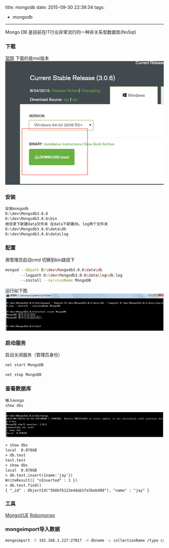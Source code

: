 title: mongodb
date: 2015-09-30 22:39:34
tags:
- mongodb
---
Mongo DB 是目前在IT行业非常流行的一种非关系型数据库(NoSql)
<!--more-->
### 下载
[官网](https://www.mongodb.org/downloads#production)
下载的是msi版本
![](/../img/mongodb_download.png)

### 安装

	安装mongodb
	D:\dev\Mongodb3.0.6
	D:\dev\Mongodb3.0.6\bin
	根目录下新建data文件夹 在data下新建db、log两个文件夹
	D:\dev\Mongodb3.0.6\data\db
	D:\dev\Mongodb3.0.6\data\log

### 配置
用管理员启动cmd 切换到bin路径下
~~~bash
mongod --dbpath D:\dev\Mongodb3.0.6\data\db 
	   --logpath D:\dev\Mongodb3.0.6\data\log\db.log 
	   --install --serviceName MongoDB
~~~
运行如下图
![](/../img/mongodb_config.png)

### 启动服务
启动关闭服务（管理员身份）
~~~bash
net start MongoDB
~~~

~~~bash
net stop MongoDB
~~~

### 查看数据库
	输入mongo
	show dbs
![](/../img/mongodb_mongo.png)


	> show dbs
	local  0.078GB
	> db.test
	test.test
	> show dbs
	local  0.078GB
	> db.test.insert({name:'jay'})
	WriteResult({ "nInserted" : 1 })
	> db.test.find()
	{ "_id" : ObjectId("560bfb122e4dab1fe3beb408"), "name" : "jay" }


### 工具
[MongoVUE](http://www.mongovue.com/)
[Robomongo](http://www.robomongo.org/)	
	

### mongoimport导入数据
~~~bash
mongoimport -h 192.168.1.227:27017 -d dbname -c collectionName /type csv  -f"name,age"   --file d:\test.csv
~~~